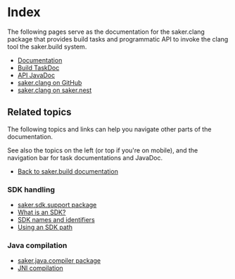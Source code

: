 # Index

The following pages serve as the documentation for the saker.clang package that provides build tasks and programmatic API to invoke the clang tool the saker.build system.

<div class="doc-table-of-contents">

* [Documentation](/doc/index.md)
* [Build TaskDoc](/taskdoc/index.html)
* [API JavaDoc](/javadoc/index.html)
* [saker.clang on GitHub](https://github.com/sakerbuild/saker.clang)
* [saker.clang on saker.nest](https://nest.saker.build/package/saker.clang)

</div>

## Related topics

The following topics and links can help you navigate other parts of the documentation. 

See also the topics on the left (or top if you're on mobile), and the navigation bar for task documentations and JavaDoc.

<div class="doc-table-of-contents">

* [Back to saker.build documentation](root:/saker.build/index.html)

</div>

### SDK handling

<div class="doc-table-of-contents">

* [saker.sdk.support package](root:/saker.sdk.support/doc/index.html)
* [What is an SDK?](root:/saker.sdk.support/doc/sdks/index.html)
* [SDK names and identifiers](root:/saker.sdk.support/doc/sdks/sdknames.html)
* [Using an SDK path](root:/saker.sdk.support/doc/examples/sdkpaths.html)

</div>

### Java compilation

<div class="doc-table-of-contents">

* [saker.java.compiler package](root:/saker.java.compiler/doc/index.html)
* [JNI compilation](root:/saker.java.compiler/doc/examples/jnicompile.html)

</div>
